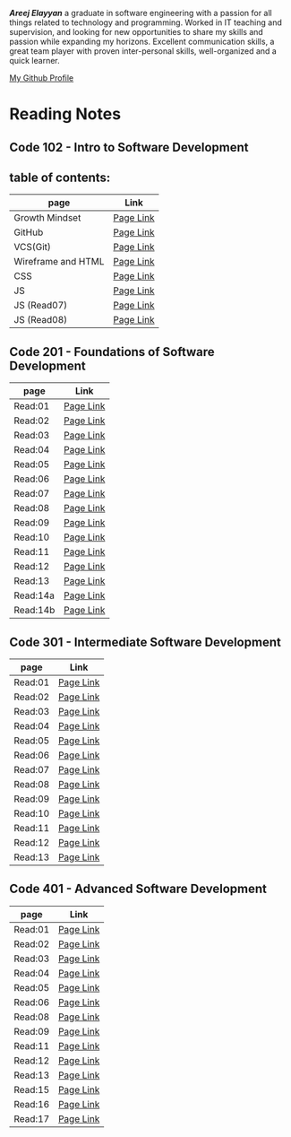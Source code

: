 ***Areej Elayyan*** a graduate in software engineering with a passion for all things related to technology and programming. Worked in IT teaching and supervision, and looking for new opportunities to share my skills and passion while expanding my horizons. Excellent communication skills, a great team player with proven inter-personal skills, well-organized and a quick learner.



[My Github Profile](https://github.com/ElayyanAreej)

# Reading Notes

## Code 102 - Intro to Software Development
## table of contents:

| page               | Link                   |
| -----------        | -----------            |
| Growth Mindset     | [Page Link](Lab01.md)  |  
| GitHub             | [Page Link](Read01.md) |
| VCS(Git)           | [Page Link](Read02.md) |
| Wireframe and HTML | [Page Link](Read03.md) |
| CSS                | [Page Link](Read04.md) |
|JS                  | [Page Link](Read06.md) |
|JS (Read07)         | [Page Link](Read07.md) |
|JS (Read08)         | [Page Link](Read08.md) |


## Code 201 - Foundations of Software Development

| page               | Link                   |
| -----------        | -----------            |
| Read:01            | [Page Link](class01.md)|  
| Read:02            | [Page Link](class02.md)|  
| Read:03            | [Page Link](class03.md)|  
| Read:04            | [Page Link](class04.md)|  
| Read:05            | [Page Link](class05.md)|  
| Read:06            | [Page Link](class06.md)|  
| Read:07            | [Page Link](class07.md)|  
| Read:08            | [Page Link](class08.md)| 
| Read:09            | [Page Link](class09.md)| 
| Read:10            | [Page Link](class10.md)| 
| Read:11            | [Page Link](class11.md)| 
| Read:12            | [Page Link](class12.md)| 
| Read:13            | [Page Link](class13.md)| 
| Read:14a           |[Page Link](class14a.md)| 
| Read:14b           |[Page Link](class14b.md)| 


## Code 301 - Intermediate Software Development

| page               | Link                   |
| -----------        | -----------            |
| Read:01            | [Page Link](r01.md)    | 
| Read:02            | [Page Link](r02.md)    | 
| Read:03            | [Page Link](r03.md)    | 
| Read:04            | [Page Link](r04.md)    | 
| Read:05            | [Page Link](r05.md)    | 
| Read:06            | [Page Link](r06.md)    | 
| Read:07            | [Page Link](r07.md)    | 
| Read:08            | [Page Link](r08.md)    | 
| Read:09            | [Page Link](r09.md)    | 
| Read:10            | [Page Link](r10.md)    | 
| Read:11            | [Page Link](r11.md)    | 
| Read:12            | [Page Link](r12.md)    | 
| Read:13            | [Page Link](r13.md)    | 

## Code 401 - Advanced Software Development

| page               | Link                   |
| -----------        | -----------            |
| Read:01            | [Page Link](L01.md)    | 
| Read:02            | [Page Link](L02.md)    | 
| Read:03            | [Page Link](L03.md)    | 
| Read:04            | [Page Link](L04.md)    | 
| Read:05            | [Page Link](L05.md)    | 
| Read:06            | [Page Link](L06.md)    | 
| Read:08            | [Page Link](L08.md)    | 
| Read:09            | [Page Link](L09.md)    | 
| Read:11            | [Page Link](L11.md)    | 
| Read:12            | [Page Link](L12.md)    | 
| Read:13            | [Page Link](L13.md)    | 
| Read:15            | [Page Link](L15.md)    | 
| Read:16            | [Page Link](L16.md)    | 
| Read:17            | [Page Link](L17.md)    | 
